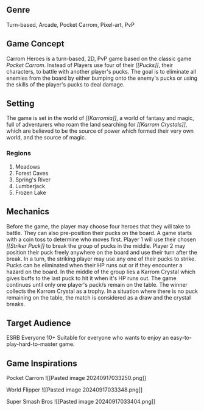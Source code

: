 ## Genre
Turn-based, Arcade, Pocket Carrom, Pixel-art, PvP
## Game Concept
Carrom Heroes is a turn-based, 2D, PvP game based on the classic game *Pocket Carrom*. Instead of Players use four of their *[[Pucks]]*, their characters, to battle with another player's pucks. The goal is to eliminate all enemies from the board by either bumping onto the enemy's pucks or using the skills of the player's pucks to deal damage.
## Setting
The game is set in the world of *[[Karromia]]*, a world of fantasy and magic, full of adventurers who roam the land searching for *[[Karrom Crystals]]*, which are believed to be the source of power which formed their very own world, and the source of magic.
### Regions
1. Meadows
2. Forest Caves
3. Spring's River
4. Lumberjack
5. Frozen Lake
## Mechanics
Before the game, the player may choose four heroes that they will take to battle. They can also pre-position their pucks on the board. A game starts with a coin toss to determine who moves first. Player 1 will use their chosen *[[Striker Puck]]* to break the group of pucks in the middle. Player 2 may position their puck freely anywhere on the board and use their turn after the break. In a turn, the striking player may use any one of their pucks to strike. Pucks can be eliminated when their HP runs out or if they encounter a hazard on the board. In the middle of the group lies a Karrom Crystal which gives buffs to the last puck to hit it when it's HP runs out. The game continues until only one player's puck/s remain on the table. The winner collects the Karrom Crystal as a trophy. In a situation where there is no puck remaining on the table, the match is considered as a draw and the crystal breaks.
## Target Audience
ESRB Everyone 10+
Suitable for everyone who wants to enjoy an easy-to-play-hard-to-master game. 
## Game Inspirations
Pocket Carrom
![[Pasted image 20240917033250.png]]

World Flipper
![[Pasted image 20240917033348.png]]

Super Smash Bros
![[Pasted image 20240917033404.png]]